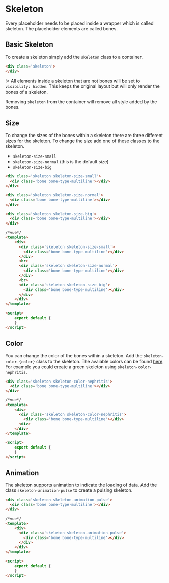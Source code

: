 # Skeleton

Every placeholder needs to be placed inside a wrapper which is called skeleton. The placeholder elements are called bones. 

## Basic Skeleton

To create a skeleton simply add the `skeleton` class to a container.

```html
<div class='skeleton'>
</div>
```

!> All elements inside a skeleton that are not bones will be set to `visibility: hidden`. This keeps the original layout but will only render the bones of a skeleton. 

Removing `skeleton` from the container will remove all style added by the bones.

## Size

To change the sizes of the bones within a skeleton there are three different sizes for the skeleton. To change the size add one of these classes to the skeleton.

- `skeleton-size-small`
- `skeleton-size-normal` (this is the default size)
- `skeleton-size-big`

```html
<div class='skeleton skeleton-size-small'>
  <div class='bone bone-type-multiline'></div>
</div>

<div class='skeleton skeleton-size-normal'>
  <div class='bone bone-type-multiline'></div>
</div>

<div class='skeleton skeleton-size-big'>
  <div class='bone bone-type-multiline'></div>
</div>
```

```html
/*vue*/
<template>
    <div>
      <div class='skeleton skeleton-size-small'>
        <div class='bone bone-type-multiline'></div>
      </div>
      <br>
      <div class='skeleton skeleton-size-normal'>
        <div class='bone bone-type-multiline'></div>
      </div>
      <br>
      <div class='skeleton skeleton-size-big'>
        <div class='bone bone-type-multiline'></div>
      </div>
    </div>
</template>

<script>
    export default {
    }
</script>
```

## Color

You can change the color of the bones within a skeleton. Add the `skeleton-color-{color}` class to the skeleton. The avaiable colors can be found [here](https://flatuicolors.com/). For example you could create a green skeleton using `skeleton-color-nephritis`.

```html
<div class='skeleton skeleton-color-nephritis'>
  <div class='bone bone-type-multiline'></div>
</div>
```

```html
/*vue*/
<template>
    <div>
      <div class='skeleton skeleton-color-nephritis'>
        <div class='bone bone-type-multiline'></div>
      <div>
    </div>
</template>

<script>
    export default {
    }
</script>
```


## Animation

The skeleton supports animation to indicate the loading of data. Add the class `skeleton-animation-pulse` to create a pulsing skeleton.


```html
<div class='skeleton skeleton-animation-pulse'>
  <div class='bone bone-type-multiline'></div>
</div>
```

```html
/*vue*/
<template>
    <div>
      <div class='skeleton skeleton-animation-pulse'>
        <div class='bone bone-type-multiline'></div>
      </div>
    </div>
</template>

<script>
    export default {
    }
</script>
```
